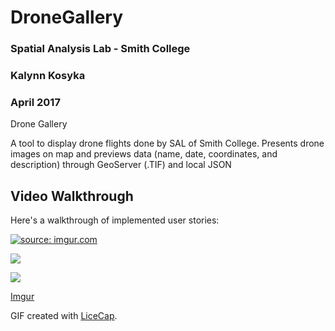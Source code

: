 # DroneGallery

### Spatial Analysis Lab - Smith College
### Kalynn Kosyka 
### April 2017

Drone Gallery

A tool to display drone flights done by SAL of Smith College.
Presents drone images on map and previews data (name, date, coordinates, and description) through GeoServer (.TIF) and local JSON

## Video Walkthrough 

Here's a walkthrough of implemented user stories:

<a href="https://imgur.com/HPCLwct"><img src="https://i.imgur.com/HPCLwct.gif" title="source: imgur.com" /></a>

![](http://i.imgur.com/HPCLwct.gif?1)

![](http://www.reactiongifs.us/wp-content/uploads/2013/10/nuh_uh_conan_obrien.gif)

[Imgur](http://i.imgur.com/HPCLwct.gif)

GIF created with [LiceCap](http://www.cockos.com/licecap/).

